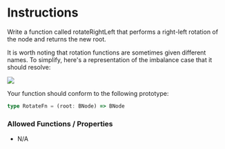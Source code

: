 # Instructions

Write a function called rotateRightLeft that performs a right-left rotation of the node and returns the new root.

It is worth noting that rotation functions are sometimes given different names. To simplify, here's a representation of
the imbalance case that it should resolve:

![](https://i.imgur.com/Bjdw2KQ.png)

Your function should conform to the following prototype:

```typescript
type RotateFn = (root: BNode) => BNode
```

### Allowed Functions / Properties

- N/A
